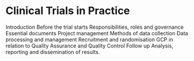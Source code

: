 Clinical Trials in Practice
==================================
Introduction 
Before the trial starts 
Responsibilities, roles and governance 
Essential documents 
Project management 
Methods of data collection 
Data processing and management 
Recruitment and randomisation 
GCP in relation to Quality Assurance and Quality Control 
Follow up Analysis, reporting and dissemination of results.

